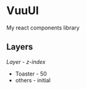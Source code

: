 # VuuUI
My react components library

## Layers
*Layer - z-index*

+ Toaster - 50
+ others - initial
